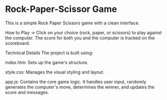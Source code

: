 # Rock-Paper-Scissor Game
This is a simple Rock Paper Scissors game with a clean interface.


How to Play -> 
Click on your choice (rock, paper, or scissors) to play against the computer. The score for both you and the computer is tracked on the scoreboard.


Technical Details
The project is built using:

index.htm: Sets up the game's structure.

style.css: Manages the visual styling and layout.

app.js: Contains the core game logic. It handles user input, randomly generates the computer's move, determines the winner, and updates the score and messages.
